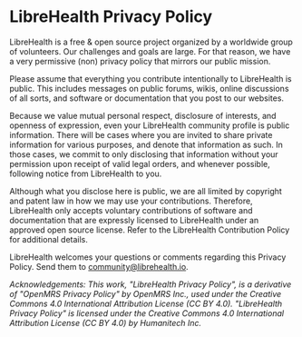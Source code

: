 # LibreHealth Privacy Policy

LibreHealth is a free & open source project organized by a worldwide group of volunteers. Our challenges and goals are large. For that reason, we have a very permissive (non) privacy policy that mirrors our public mission.

Please assume that everything you contribute intentionally to LibreHealth is public. This includes messages on public forums, wikis, online discussions of all sorts, and software or documentation that you post to our websites.

Because we value mutual personal respect, disclosure of interests, and openness of expression, even your LibreHealth community profile is public information. There will be cases where you are invited to share private information for various purposes, and denote that information as such. In those cases, we commit to only disclosing that information without your permission upon receipt of valid legal orders, and whenever possible, following notice from LibreHealth to you.

Although what you disclose here is public, we are all limited by copyright and patent law in how we may use your contributions. Therefore, LibreHealth only accepts voluntary contributions of software and documentation that are expressly licensed to LibreHealth under an approved open source license. Refer to the LibreHealth Contribution Policy for additional details.

LibreHealth welcomes your questions or comments regarding this Privacy Policy. Send them to community@librehealth.io.

*Acknowledgements: This work, "LibreHealth Privacy Policy", is a derivative of "OpenMRS Privacy Policy" by OpenMRS Inc., used under the Creative Commons 4.0 International Attribution License (CC BY 4.0). "LibreHealth Privacy Policy" is licensed under the Creative Commons 4.0 International Attribution License (CC BY 4.0) by Humanitech Inc.*
